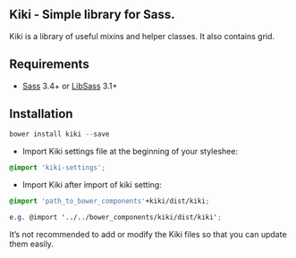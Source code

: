 

## Kiki - Simple library for Sass.

Kiki is a library of useful mixins and helper classes. It also contains grid.

## Requirements

- [Sass](https://github.com/sass/sass) 3.4+ or [LibSass](https://github.com/sass/libsass) 3.1+

## Installation

```javascript
bower install kiki --save 
```

- Import Kiki settings file at the beginning of your styleshee:
```scss
@import 'kiki-settings';
```
- Import Kiki after import of kiki setting:

```scss
@import 'path_to_bower_components'+kiki/dist/kiki;

e.g. @import '../../bower_components/kiki/dist/kiki';
```

It’s not recommended to add or modify the Kiki files so that you can update them easily.

